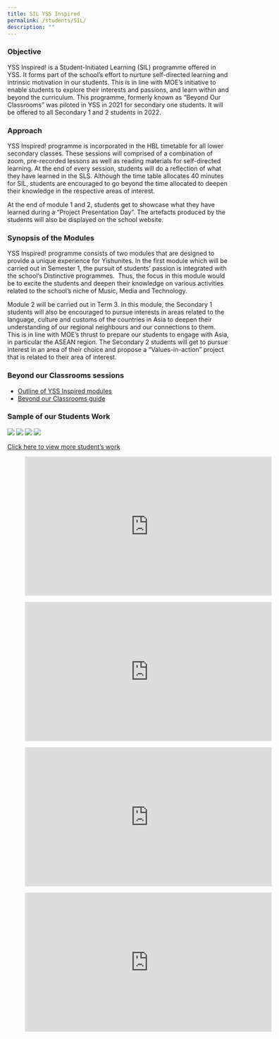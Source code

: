 ```yaml
---
title: SIL YSS Inspired
permalink: /students/SIL/
description: ""
---
```

### Objective

YSS Inspired! is a Student-Initiated Learning (SIL) programme offered in YSS. It forms part of the school’s effort to nurture self-directed learning and intrinsic motivation in our students. This is in line with MOE’s initiative to enable students to explore their interests and passions, and learn within and beyond the curriculum. This programme, formerly known as “Beyond Our Classrooms” was piloted in YSS in 2021 for secondary one students. It will be offered to all Secondary 1 and 2 students in 2022.

### Approach

YSS Inspired! programme is incorporated in the HBL timetable for all lower secondary classes. These sessions will comprised of a combination of zoom, pre-recorded lessons as well as reading materials for self-directed learning. At the end of every session, students will do a reflection of what they have learned in the SLS. Although the time table allocates 40 minutes for SIL, students are encouraged to go beyond the time allocated to deepen their knowledge in the respective areas of interest. 

At the end of module 1 and 2, students get to showcase what they have learned during a “Project Presentation Day”. The artefacts produced by the students will also be displayed on the school website.

### Synopsis of the Modules

YSS Inspired! programme consists of two modules that are designed to provide a unique experience for Yishunites. In the first module which will be carried out in Semester 1, the pursuit of students’ passion is integrated with the school’s Distinctive programmes.  Thus, the focus in this module would be to excite the students and deepen their knowledge on various activities related to the school’s niche of Music, Media and Technology. 

Module 2 will be carried out in Term 3. In this module, the Secondary 1 students will also be encouraged to pursue interests in areas related to the language, culture and customs of the countries in Asia to deepen their understanding of our regional neighbours and our connections to them. This is in line with MOE’s thrust to prepare our students to engage with Asia, in particular the ASEAN region. The Secondary 2 students will get to pursue interest in an area of their choice and propose a “Values-in-action” project that is related to their area of interest.
  

### Beyond our Classrooms sessions

* [Outline of YSS Inspired modules](/files/YSS%20Inspired%20modules.pdf)
* [Beyond our Classrooms guide](/files/YSS-Beyond-Our-Classrooms-Guide.pdf)

### Sample of our Students Work

![](/images/1-1536x1187.jpg)
![](/images/Done-by-Alexis-1536x1187.jpg)
![](/images/2-1536x1187.jpg)
![](/images/Will_Draw_For_FUN.jpg)

[Click here to view more student’s work](https://sites.google.com/moe.edu.sg/sil-beyond-our-classroom/home)

<figure><iframe width="560" height="315" src="https://www.youtube.com/embed/aw2m9yYO-_s" title="YouTube video player" frameborder="0" allow="accelerometer; autoplay; clipboard-write; encrypted-media; gyroscope; picture-in-picture; web-share" allowfullscreen></iframe></figure>


<figure><iframe width="560" height="315" src="https://www.youtube.com/embed/y63kFg2HXSk" title="YouTube video player" frameborder="0" allow="accelerometer; autoplay; clipboard-write; encrypted-media; gyroscope; picture-in-picture; web-share" allowfullscreen></iframe></figure>


<figure><iframe width="560" height="315" src="https://www.youtube.com/embed/HS3WBW5knxE" title="YouTube video player" frameborder="0" allow="accelerometer; autoplay; clipboard-write; encrypted-media; gyroscope; picture-in-picture; web-share" allowfullscreen></iframe></figure>


<figure><iframe width="560" height="315" src="https://www.youtube.com/embed/KQc-ydHE8zY" title="YouTube video player" frameborder="0" allow="accelerometer; autoplay; clipboard-write; encrypted-media; gyroscope; picture-in-picture; web-share" allowfullscreen></iframe></figure>
